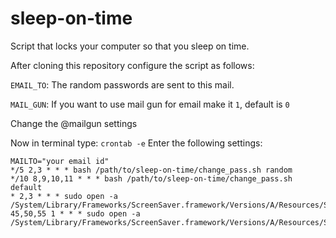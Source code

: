 # sleep-on-time
Script that locks your computer so that you sleep on time.

After cloning this repository configure the script as follows:

`EMAIL_TO`: The random passwords are sent to this mail.

`MAIL_GUN`: If you want to use mail gun for email make it `1`, default is `0`

Change the @mailgun settings

Now in terminal type: `crontab -e`
Enter the following settings:
```
MAILTO="your email id"
*/5 2,3 * * * bash /path/to/sleep-on-time/change_pass.sh random
*/10 8,9,10,11 * * * bash /path/to/sleep-on-time/change_pass.sh default
* 2,3 * * * sudo open -a /System/Library/Frameworks/ScreenSaver.framework/Versions/A/Resources/ScreenSaverEngine.app
45,50,55 1 * * * sudo open -a /System/Library/Frameworks/ScreenSaver.framework/Versions/A/Resources/ScreenSaverEngine.app
```
